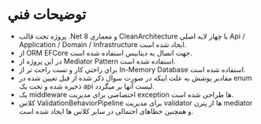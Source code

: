 # توضيحات فني
- پروژه تحت قالب .Net 8  و معماري CleanArchitecture با چهار لايه اصلي Api / Application / Domain / Infrastructure ايجاد شده است.
- از ORM EFCore جهت اتصال به دیتابیس استفاده شده است.
- در اين پروژه از Mediator Pattern استفاده شده است.
- براي راحتي كار و تست راحت تر از In-Memory Database استفاده شده است.
- مقادیر پوشش به علت اینکه در صورت سوال ذکر شده از قبل تعیین شده در enum ذخیره شده و تحت یک api لیست آنها بر میگردد.
- یک middleware اختصاصی برای مدیریت exception ها طراحی شده است.
- کلاس ValidationBehaviorPipeline برای مدیریت validator ها از پترن mediator و همچنین خطاهای احتمالی در سایر کلاس ها ایجاد شده است.
